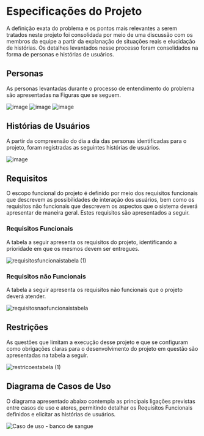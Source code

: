 # Especificações do Projeto

A definição exata do problema e os pontos mais relevantes a serem tratados neste projeto foi consolidada por meio de uma discussão com os membros da equipe a partir da explanação de situações reais e elucidação de histórias. Os detalhes levantados nesse processo foram consolidados na forma de personas e histórias de usuários. 

## Personas

As personas levantadas durante o processo de entendimento do problema são apresentadas na Figuras que se seguem. 

![image](https://user-images.githubusercontent.com/103156976/188489780-09439979-0fd9-421f-ab1c-bdd3c9f2bdd4.png)
![image](https://user-images.githubusercontent.com/103156976/188489862-4409976c-9623-45dc-a9b3-e277ca83a627.png)
![image](https://user-images.githubusercontent.com/103156976/188489999-911e3b69-256e-477b-9359-3c91ccc99c4d.png)

## Histórias de Usuários

A partir da compreensão do dia a dia das personas identificadas para o projeto, foram registradas as seguintes histórias de usuários. 

![image](https://user-images.githubusercontent.com/103156976/188490096-f3c40f35-1460-4512-ac13-d02a754e8b20.png)

## Requisitos

O escopo funcional do projeto é definido por meio dos requisitos funcionais que descrevem as possibilidades de interação dos usuários, bem como os requisitos não funcionais que descrevem os aspectos que o sistema deverá apresentar de maneira geral. Estes requisitos são apresentados a seguir. 

### Requisitos Funcionais

A tabela a seguir apresenta os requisitos do projeto, identificando a prioridade em que os mesmos devem ser entregues. 



![requisitosfuncionaistabela (1)](https://user-images.githubusercontent.com/101051620/189015949-7a4d6a58-f2c9-4ff9-8c5c-bc2d7602abcc.JPG)

### Requisitos não Funcionais

A tabela a seguir apresenta os requisitos não funcionais que o projeto deverá atender.

![requisitosnaofuncionaistabela](https://user-images.githubusercontent.com/101051620/189016056-0a9c1a7b-7431-427a-bb30-7fc36f47f4bf.JPG)


## Restrições

As questões que limitam a execução desse projeto e que se configuram como obrigações claras para o desenvolvimento do projeto em questão são apresentadas na tabela a seguir.

![restricoestabela (1)](https://user-images.githubusercontent.com/101051620/189016265-19af5892-6e66-400b-8438-2b6605ab243e.JPG)


## Diagrama de Casos de Uso

O diagrama apresentado abaixo contempla as principais ligações previstas entre casos de uso e atores, permitindo detalhar os Requisitos Funcionais definidos e elicitar as histórias de usuários.

![Caso de uso - banco de sangue](https://user-images.githubusercontent.com/101051620/189016383-17be5293-c4d6-4c23-8670-65f774c16df8.jpg)

